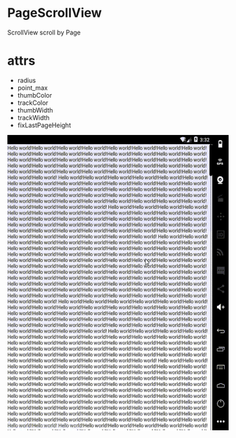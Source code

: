 # PageScrollView
ScrollView scroll by Page
# attrs
 - radius
 - point_max
 - thumbColor
 - trackColor
 - thumbWidth
 - trackWidth
 - fixLastPageHeight

![](screenrecord.gif)
